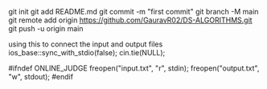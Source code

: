 git init
git add README.md
git commit -m "first commit"
git branch -M main
git remote add origin https://github.com/GauravR02/DS-ALGORITHMS.git
git push -u origin main

using this to connect the input and output files
ios_base::sync_with_stdio(false);
cin.tie(NULL);

#ifndef ONLINE_JUDGE
freopen("input.txt", "r", stdin);
freopen("output.txt", "w", stdout);
#endif
